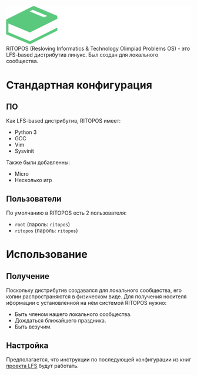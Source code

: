 ![](https://github.com/d54267ygi/RITOPOS/blob/main/logo.png)
RITOPOS (Resloving Informatics & Technology Olimpiad Problems OS) - это LFS-based дистрибутив линукс. Был создан для локального сообщества.

# Стандартная конфигурация
## ПО
Как LFS-based дистрибутив, RITOPOS имеет:
- Python 3
- GCC
- Vim
- Sysvinit

Также были добавленны:
- Micro
- Несколько игр

## Пользователи
По умолчанию в RITOPOS есть 2 пользователя:
- `root`     (пароль: `ritopos`)
- `ritopos`  (пароль: `ritopos`)

# Использование
## Получение
Поскольку дистрибутив создавался для локального сообщества, его копии распространяются в физическом виде. Для получения носителя иформации с установленной на нём системой RITOPOS нужно:
- Быть членом нашего локального сообщества.
- Дождаться ближайшего праздника.
- Быть везучим.

## Настройка
Предполагается, что инструкции по последующей конфигурации из книг [проекта LFS](https://www.linuxfromscratch.org/) будут работать.
